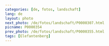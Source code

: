 ```yaml
---
categories: [de, fotos, landschaft]
lang: de
layout: photo
next_photo: /de/fotos/landschaft/P0000307.html
picname: P0000354
prev_photo: /de/fotos/landschaft/P0000355.html
tags: [Elefantenberg]
---
```

